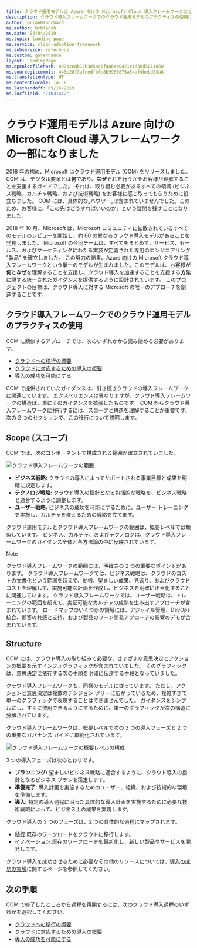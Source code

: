 ```yaml
---
title: クラウド運用モデルは Azure 向けの Microsoft Cloud 導入フレームワークになりました
description: クラウド導入フレームワークでのクラウド運用モデルのプラクティスの使用について学習します。
author: BrianBlanchard
ms.author: brblanch
ms.date: 04/04/2019
ms.topic: landing-page
ms.service: cloud-adoption-framework
ms.subservice: reference
ms.custom: governance
layout: LandingPage
ms.openlocfilehash: 8d9bce8b12b3054c2f4a6aa0421e1d30d5011860
ms.sourcegitcommit: 443c28f3afeedfbfe8b9980875a54afdbebd83a8
ms.translationtype: HT
ms.contentlocale: ja-JP
ms.lasthandoff: 09/16/2019
ms.locfileid: "71031442"
---
```

# <a name="cloud-operating-model-is-now-part-of-the-microsoft-cloud-adoption-framework-for-azure"></a>クラウド運用モデルは Azure 向けの Microsoft Cloud 導入フレームワークの一部になりました

2018 年の初め、Microsoft はクラウド運用モデル (COM) をリリースしました。 COM は、デジタル変革とは**何**であり、**なぜ**それを行うかをお客様が理解することを支援するガイドでした。 それは、取り組む必要があるすべての領域 (ビジネス戦略、カルチャ戦略、および技術戦略) をお客様に感じ取ってもらうために役立ちました。 COM には、具体的な_ハウツー_は含まれていませんでした。このため、お客様に、「この先はどうすればいいのか」という疑問を残すことになりました。

2018 年 10 月、Microsoft は、Microsoft コミュニティに拡散されているすべてのモデルのレビューを開始し、約 60 の異なるクラウド導入モデルがあることを発見しました。 Microsoft の合同チームは、すべてをまとめて、サービス、セールス、およびマーケティングにわたる実装が定義された専用のエンジニアリング "製品" を確立しました。 この努力の結果、Azure 向けの Microsoft クラウド導入フレームワークという単一のモデルが生まれました。このモデルは、お客様が**何**と**なぜ**を理解することを支援し、クラウド導入を加速することを支援する**方法**に関する統一されたガイダンスを提供するように設計されています。 このプロジェクトの目標は、クラウド導入に対する Microsoft の唯一のアプローチを創造することです。

## <a name="using-cloud-operating-model-practices-within-the-cloud-adoption-framework"></a>クラウド導入フレームワークでのクラウド運用モデルのプラクティスの使用

COM に類似するアプローチでは、次のいずれかから読み始める必要があります。

- [クラウドへの移行の概要](../getting-started/migrate.md)
- [クラウドに対応するための導入の概要](../getting-started/innovate.md)
- [導入の成功を可能にする](../getting-started/enable.md)

COM で提供されていたガイダンスは、引き続きクラウドの導入フレームワークに関連しています。 エクスペリエンスは異なりますが、クラウド導入フレームワークの構造は、単にそのガイダンスを拡張したものです。 COM からクラウド導入フレームワークに移行するには、スコープと構造を理解することが重要です。 次の 2 つのセクションで、この移行について説明します。

## <a name="scope"></a>Scope (スコープ)

COM では、次のコンポーネントで構成される範囲が確立されていました。

![クラウド導入フレームワークの範囲](../_images/caf-scope.png)

- **ビジネス戦略:** クラウドの導入によってサポートされる事業目標と成果を明確に規定します。
- **テクノロジ戦略:** クラウド導入の指針となる包括的な戦略を、ビジネス戦略と適合するように調整します。
- **ユーザー戦略:** ビジネスの成功を可能にするために、ユーザー トレーニングを実施し、カルチャを変えるための戦略を立てます。

クラウド運用モデルとクラウド導入フレームワークの範囲は、概要レベルでは類似しています。 ビジネス、カルチャ、およびテクノロジは、クラウド導入フレームワークのガイダンス全体と各方法論の中に反映されています。

> [!NOTE]
> クラウド導入フレームワークの範囲には、明確さの 2 つの重要なポイントがあります。 クラウド導入フレームワークでは、ビジネス戦略は、クラウドのコストの文書化という範囲を超えて、動機、望ましい成果、見返り、およびクラウド コストを理解して、実施可能な計画を作成し、ビジネスを明確に正当化することに関連しています。 クラウド導入フレームワークでは、ユーザー戦略は、トレーニングの範囲を超えて、実証可能なカルチャの成熟を生み出すアプローチが含まれています。 ロードマップのいくつかの領域には、アジャイル管理、DevOps 統合、顧客の共感と支持、および製品のリーン開発アプローチの影響のデモが含まれています。

## <a name="structure"></a>Structure

COM には、クラウド導入の取り組みで必要な、さまざまな意思決定とアクションの概要を示すインフォグラフィックが含まれていました。 そのグラフィックは、意思決定に依存する次の手順を明確に伝達する手段となっていました。

クラウド導入フレームワークも、同様のモデルに従っています。 ただし、アクションと意思決定は複数のデシジョン ツリーに広がっているため、複雑すぎて単一のグラフィックで表現することはできませんでした。 ガイダンスをシンプルにし、すぐに使用できるようにするために、単一のグラフィックが次の構造に分解されています。

クラウド導入フレームワークは、概要レベルで次の 3 つの導入フェーズと 2 つの重要なガバナンス ガイドに単純化されています。

![クラウド導入フレームワークの概要レベルの構成](../_images/caf-structure.png)

3 つの導入フェーズは次のとおりです。

- **プランニング:** 望ましいビジネス戦略に適合するように、クラウド導入の指針となるビジネス プランを策定します。
- **準備完了:** 導入計画を実施するためのユーザー、組織、および技術的な環境を準備します。
- **導入:** 特定の導入過程に沿った具体的な導入計画を実施するために必要な技術戦略によって、ビジネス上の成果を実現します。

クラウド導入の 3 つのフェーズは、2 つの具体的な過程にマップされます。

- [移行](../getting-started/migrate.md):既存のワークロードをクラウドに移行します。
- [イノベーション](../getting-started/innovate.md):既存のワークロードを最新化し、新しい製品やサービスを開発します。

クラウド導入を成功させるために必要なその他のリソースについては、[導入の成功の実現](../getting-started/enable.md)に関するページを参照してください。

## <a name="next-steps"></a>次の手順

COM で終了したところから過程を再開するには、次のクラウド導入過程のいずれかを選択してください。

- [クラウドへの移行の概要](../getting-started/migrate.md)
- [クラウドに対応するための導入の概要](../getting-started/innovate.md)
- [導入の成功を可能にする](../getting-started/enable.md)
